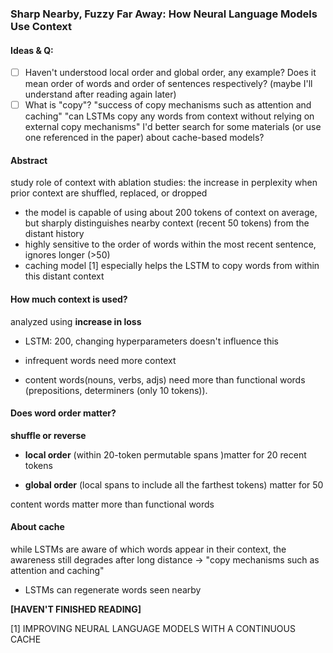 ### Sharp Nearby, Fuzzy Far Away: How Neural Language Models Use Context

#### Ideas & Q:

- [ ] Haven't understood local order and global order, any example? Does it mean order of words and order of sentences respectively? (maybe I'll understand after reading again later)
- [ ] What is "copy"? "success of copy mechanisms such as attention and caching" "can LSTMs copy any words from context without relying on external copy mechanisms" I'd better search for some materials (or use one referenced in the paper) about cache-based models?

#### Abstract 

study role of context with ablation studies: the increase in perplexity when prior context are shuffled, replaced, or dropped

-  the model is capable of using about 200 tokens of context on average, but sharply distinguishes nearby context (recent 50 tokens) from the distant history
- highly sensitive to the order of words within the most recent sentence, ignores longer (>50)
- caching model [1] especially helps the LSTM to copy words from within this distant context



#### How much context is used?

analyzed using **increase in loss**

- LSTM: 200, changing hyperparameters doesn't influence this

- infrequent words need more context
- content words(nouns, verbs, adjs) need more than functional words (prepositions, determiners (only 10 tokens)).

#### Does word order matter?

**shuffle or reverse**

- **local order** (within 20-token permutable spans )matter for 20 recent tokens

- **global order** (local spans to include all the farthest tokens) matter for 50 

content words matter more than functional words

#### About cache

while LSTMs are aware of which words appear in their context, the awareness still degrades after long distance $\rightarrow$ "copy mechanisms such as attention and caching"

- LSTMs can regenerate words seen nearby

**[HAVEN'T FINISHED READING]**

[1] IMPROVING NEURAL LANGUAGE MODELS WITH A CONTINUOUS CACHE